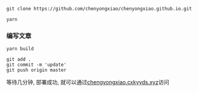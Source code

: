 ```shell
git clone https://github.com/chenyongxiao/chenyongxiao.github.io.git

yarn
```

### 编写文章

```shell
yarn build

git add .
git commit -m 'update'
git push origin master
```

等待几分钟, 部署成功, 就可以通过[chengyongxiao.cxkyyds.xyz](chengyongxiao.cxkyyds.xyz)访问

